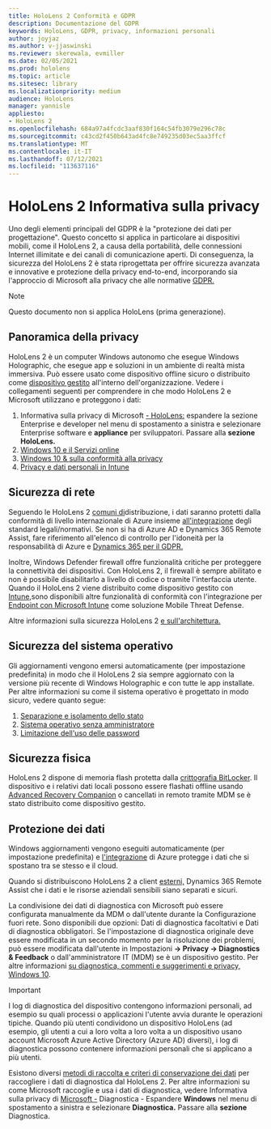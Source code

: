 ```yaml
---
title: HoloLens 2 Conformità e GDPR
description: Documentazione del GDPR
keywords: HoloLens, GDPR, privacy, informazioni personali
author: joyjaz
ms.author: v-jjaswinski
ms.reviewer: skerewala, evmiller
ms.date: 02/05/2021
ms.prod: hololens
ms.topic: article
ms.sitesec: library
ms.localizationpriority: medium
audience: HoloLens
manager: yannisle
appliesto:
- HoloLens 2
ms.openlocfilehash: 684a97a4fcdc3aaf830f164c54fb3079e296c78c
ms.sourcegitcommit: c43cd2f450b643ad4fc8e749235d03ec5aa3ffcf
ms.translationtype: MT
ms.contentlocale: it-IT
ms.lasthandoff: 07/12/2021
ms.locfileid: "113637116"
---
```

# <a name="hololens-2-privacy-statement"></a>HoloLens 2 Informativa sulla privacy

Uno degli elementi principali del GDPR è la "protezione dei dati per progettazione". Questo concetto si applica in particolare ai dispositivi mobili, come il HoloLens 2, a causa della portabilità, delle connessioni Internet illimitate e dei canali di comunicazione aperti. Di conseguenza, la sicurezza del [](/hololens/security-architecture) HoloLens 2 è stata riprogettata per offrire sicurezza avanzata e innovative e protezione della privacy end-to-end, incorporando sia l'approccio di Microsoft alla privacy che alle normative [GDPR.](https://privacy.microsoft.com/)

 >[!NOTE]
> Questo documento non si applica HoloLens (prima generazione).

## <a name="privacy-overview"></a>Panoramica della privacy

HoloLens 2 è un computer Windows autonomo che esegue Windows Holographic, che esegue app e soluzioni in un ambiente di realtà mista immersiva. Può essere usato come dispositivo offline sicuro o distribuito come [dispositivo gestito](/mem/intune/fundamentals/windows-holographic-for-business) all'interno dell'organizzazione. Vedere i collegamenti seguenti per comprendere in che modo HoloLens 2 e Microsoft utilizzano e proteggono i dati:

1. Informativa sulla privacy di Microsoft  [- HoloLens:](https://privacy.microsoft.com/privacystatement) espandere la sezione Enterprise e developer nel menu di spostamento a sinistra e selezionare Enterprise software e **appliance** per sviluppatori. Passare alla **sezione HoloLens.**
2. [Windows 10 e il Servizi online](https://privacy.microsoft.com/windows10privacy)
3. [Windows 10 & sulla conformità alla privacy](/windows/privacy/windows-10-and-privacy-compliance)
4. [Privacy e dati personali in Intune](/mem/intune/protect/privacy-personal-data)

## <a name="network-security"></a>Sicurezza di rete
Seguendo le HoloLens 2 [comuni di](/hololens/common-scenarios)distribuzione, i dati saranno protetti dalla conformità di livello internazionale di Azure insieme [all'integrazione](/azure/compliance/) degli standard legali/normativi. Se non si ha di Azure AD e Dynamics 365 Remote Assist, fare riferimento all'elenco di controllo per l'idoneità per la responsabilità di Azure e [Dynamics 365 per il GDPR.](/compliance/regulatory/gdpr-arc-azure-dynamics)

Inoltre, Windows Defender firewall offre funzionalità critiche per proteggere la connettività dei dispositivi. Con HoloLens 2, il firewall è sempre abilitato e non è possibile disabilitarlo a livello di codice o tramite l'interfaccia utente. Quando il HoloLens 2 viene distribuito come dispositivo gestito con [Intune,](/mem/intune/protect/device-compliance-get-started)sono disponibili altre funzionalità di conformità con l'integrazione per [Endpoint con Microsoft Intune](/mem/intune/protect/advanced-threat-protection) come soluzione Mobile Threat Defense.

Altre informazioni sulla sicurezza HoloLens 2 [e sull'architettura.](/hololens/security-architecture)

## <a name="os-security"></a>Sicurezza del sistema operativo
Gli aggiornamenti vengono emersi automaticamente (per impostazione predefinita) in modo che il HoloLens 2 sia sempre aggiornato con la versione più recente di Windows Holographic e con tutte le app installate. Per altre informazioni su come il sistema operativo è progettato in modo sicuro, vedere quanto segue:

1. [Separazione e isolamento dello stato](/hololens/security-state-separation-isolation)
1. [Sistema operativo senza amministratore](/hololens/security-adminless-os)
1. [Limitazione dell'uso delle password](/hololens/security-limiting-password-use)

## <a name="physical-security"></a>Sicurezza fisica
HoloLens 2 dispone di memoria flash protetta dalla [crittografia BitLocker](/hololens/security-encryption-data-protection). Il dispositivo e i relativi dati locali possono essere flashati offline usando [Advanced Recovery Companion](https://www.microsoft.com/p/advanced-recovery-companion/9p74z35sfrs8#activetab=pivot:overviewtab) o cancellati in remoto tramite MDM se è stato distribuito come dispositivo gestito.

## <a name="data-protection"></a>Protezione dei dati
Windows aggiornamenti vengono eseguiti automaticamente (per impostazione predefinita) e [l'integrazione](/hololens/security-encryption-data-protection#Azure-integration) di Azure protegge i dati che si spostano tra se stesso e il cloud.

Quando si distribuiscono HoloLens 2 a client [esterni,](/hololens/hololens2-deployment-guide) Dynamics 365 Remote Assist che i dati e le risorse aziendali sensibili siano separati e sicuri.

La condivisione dei dati di diagnostica con Microsoft può essere configurata manualmente da MDM o dall'utente durante la Configurazione fuori rete. Sono disponibili due opzioni: Dati di diagnostica facoltativi e Dati di diagnostica obbligatori. Se l'impostazione di diagnostica originale deve essere modificata in un secondo momento per la risoluzione dei problemi, può essere modificata dall'utente in Impostazioni **-> Privacy -> Diagnostics & Feedback** o dall'amministratore IT (MDM) se è un dispositivo gestito. Per altre informazioni [su diagnostica, commenti e suggerimenti e privacy, Windows 10](https://support.microsoft.com/windows/diagnostics-feedback-and-privacy-in-windows-10-28808a2b-a31b-dd73-dcd3-4559a5199319).

> [!Important]
> I log di diagnostica del dispositivo contengono informazioni personali, ad esempio su quali processi o applicazioni l'utente avvia durante le operazioni tipiche. Quando più utenti condividono un dispositivo HoloLens (ad esempio, gli utenti a cui a loro volta a loro volta a un dispositivo usano account Microsoft Azure Active Directory (Azure AD) diversi), i log di diagnostica possono contenere informazioni personali che si applicano a più utenti.

Esistono diversi [metodi di raccolta e criteri di conservazione dei dati](/hololens/hololens-diagnostic-logs) per raccogliere i dati di diagnostica dal HoloLens 2.  Per altre informazioni su come Microsoft raccoglie e usa i dati di diagnostica, vedere Informativa sulla privacy di [Microsoft -](https://privacy.microsoft.com/privacystatement) Diagnostica - Espandere **Windows** nel menu di spostamento a sinistra e selezionare **Diagnostica.** Passare alla **sezione** Diagnostica.
